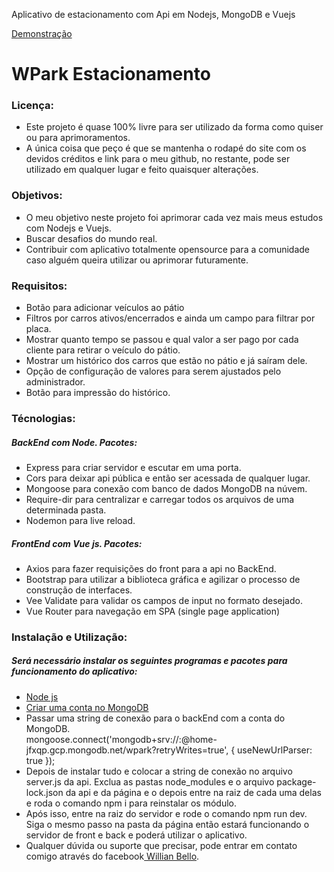 Aplicativo de estacionamento com Api em Nodejs, MongoDB e Vuejs

<a href="https://drive.google.com/file/d/1wP10UBsJn9-cPbu0zl7dyFEF8FOjjjrY/view?usp=sharing">Demonstração</a>

<h1>WPark Estacionamento</h1>

<h3>Licença:</h3>
<ul>
    <li>Este projeto é quase 100% livre para ser utilizado da forma como quiser ou para aprimoramentos.</li>
    <li>A única coisa que peço é que se mantenha o rodapé do site com os devidos créditos e link para o meu github, no restante, pode ser utilizado em qualquer lugar e feito quaisquer alterações.</li>
</ul>

<h3>Objetivos:</h3>
<ul>
    <li>O meu objetivo neste projeto foi aprimorar cada vez mais meus estudos com Nodejs e Vuejs.</li>
    <li>Buscar desafios do mundo real.</li>
    <li>Contribuir com aplicativo totalmente opensource para a comunidade caso alguém queira utilizar ou aprimorar futuramente.</li>
</ul>

<h3>Requisitos:</h3>
<ul>
    <li>Botão para adicionar veículos ao pátio</li>
    <li>Filtros por carros ativos/encerrados e ainda um campo para filtrar por placa.</li>
    <li>Mostrar quanto tempo se passou e qual valor a ser pago por cada cliente para retirar o veículo do pátio.</li>
    <li>Mostrar um histórico dos carros que estão no pátio e já saíram dele.</li>
    <li>Opção de configuração de valores para serem ajustados pelo administrador.</li>
    <li>Botão para impressão do histórico.</li>
</ul>

<h3>Técnologias:</h3>

<h5>BackEnd com Node. Pacotes:</h5>
<ul>
    <li>Express para criar servidor e escutar em uma porta.</li>
    <li>Cors para deixar api pública e então ser acessada de qualquer lugar.</li>
    <li>Mongoose para conexão com banco de dados MongoDB na núvem.</li>
    <li>Require-dir para centralizar e carregar todos os arquivos de uma determinada pasta.</li>
    <li>Nodemon para live reload.</li>
</ul>

<h5>FrontEnd com Vue js. Pacotes:</h5>
<ul>
    <li>Axios para fazer requisições do front para a api no BackEnd.</li>
    <li>Bootstrap para utilizar a biblioteca gráfica e agilizar o processo de construção de interfaces.</li>
    <li>Vee Validate para validar os campos de input no formato desejado.</li>
    <li>Vue Router para navegação em SPA (single page application)</li>
</ul>

<h3>Instalação e Utilização:</h3>
<h5>Será necessário instalar os seguintes programas e pacotes para funcionamento do aplicativo:</h5>
<ul>
    <li>
        <a href="https://nodejs.org/">Node js</a>
    </li>
    <li>
        <a href="https://www.mongodb.com/">Criar uma conta no MongoDB</a>
    </li>
    <li>Passar uma string de conexão para o backEnd com a conta do MongoDB.<br/>
        mongoose.connect('mongodb+srv://<usuario>:<senha>@home-jfxqp.gcp.mongodb.net/wpark?retryWrites=true', { useNewUrlParser: true });
    </li>
    <li>
        Depois de instalar tudo e colocar a string de conexão no arquivo server.js da api. Exclua as pastas node_modules e o arquivo package-lock.json da api e da página e o depois entre na raiz de cada uma delas e roda o comando npm i para reinstalar os módulo.
    </li>
    <li>
        Após isso, entre na raiz do servidor e rode o comando npm run dev. Siga o mesmo passo na pasta da página então estará funcionando o servidor de front e back e poderá utilizar o aplicativo.
    </li>
    <li>
        Qualquer dúvida ou suporte que precisar, pode entrar em contato comigo através do facebook<a href="https://m.facebook.com/willian.bello.963"> Willian Bello</a>.
</ul>
